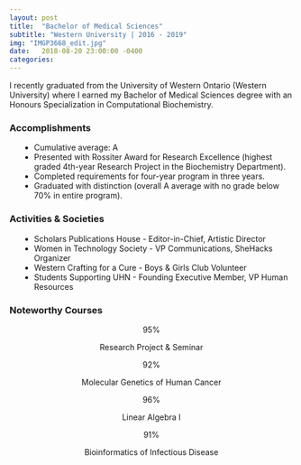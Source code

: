 ```yaml
---
layout: post
title:  "Bachelor of Medical Sciences"
subtitle: "Western University | 2016 - 2019"
img: "IMGP3668_edit.jpg"
date:   2018-08-20 23:00:00 -0400
categories: 
---
```

<p class="more">I recently graduated from the University of Western Ontario (Western University) where I earned my Bachelor of Medical Sciences degree with an Honours Specialization in Computational Biochemistry.</p>
<h3>Accomplishments</h3>
<ul style="margin-left: 20px;">
    <li>Cumulative average: A</li>
    <li>Presented with Rossiter Award for Research Excellence (highest graded 4th-year Research Project in the Biochemistry Department).</li>
    <li>Completed requirements for four-year program in three years.</li>
    <li>Graduated with distinction (overall A average with no grade below 70% in entire program).</li>
</ul>
<h3>Activities & Societies</h3>
<ul style="margin-left: 20px;">
    <li>Scholars Publications House - Editor-in-Chief, Artistic Director</li>
    <li>Women in Technology Society - VP Communications, SheHacks Organizer</li>
    <li>Western Crafting for a Cure - Boys & Girls Club Volunteer</li>
    <li>Students Supporting UHN - Founding Executive Member, VP Human Resources</li>
</ul>
<h3>Noteworthy Courses</h3>
<div class="row" style="text-align: center;">
    <div class="col-sm-3 col-xs-6">
        <div class="four-piece" style="background-image: url(../images/computer-science.jpg);">
            95%
        </div>
        <p>Research Project & Seminar</p>
    </div>
    <div class="col-sm-3 col-xs-6">
        <div class="four-piece" style="background-image: url(../images/biochemistry.jpg);">
            92%
        </div>
        <p>Molecular Genetics of Human Cancer</p>
    </div>
    <div class="col-sm-3 col-xs-6">
        <div class="four-piece" style="background-image: url(../images/math.jpg);">
            96%
        </div>
        <p>Linear Algebra I</p>
    </div>
    <div class="col-sm-3 col-xs-6">
        <div class="four-piece" style="background-image: url(../images/sn-hepatitis.jpg);">
            91%
        </div>
        <p>Bioinformatics of Infectious Disease</p>
    </div>
</div>
